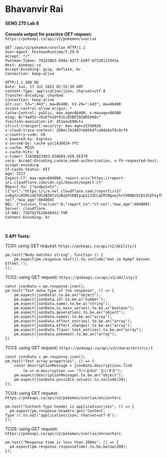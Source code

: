 # Bhavanvir Rai
#### SENG 275 Lab 8

**Console output for practice GET request:** `https://pokeapi.co/api/v2/pokemon/snorlax`
```
GET /api/v2/pokemon/snorlax HTTP/1.1
User-Agent: PostmanRuntime/7.29.0
Accept: */*
Postman-Token: 79243863-948a-4377-b30f-67520111941a
Host: pokeapi.co
Accept-Encoding: gzip, deflate, br
Connection: keep-alive
 
HTTP/1.1 200 OK
Date: Sun, 17 Jul 2022 02:55:30 GMT
Content-Type: application/json; charset=utf-8
Transfer-Encoding: chunked
Connection: keep-alive
alt-svc: h3=":443"; ma=86400, h3-29=":443"; ma=86400
access-control-allow-origin: *
Cache-Control: public, max-age=86400, s-maxage=86400
etag: W/"4a052-cRsK7VsOY9lEz85BPZ9ZAR5hK0s"
function-execution-id: 451envb90ctx
strict-transport-security: max-age=31556926
x-cloud-trace-context: 208ec741607cb03bdfca0de5ef8c9cf4
x-country-code: CA
x-powered-by: Express
x-served-by: cache-yyc1430034-YYC
x-cache: MISS
x-cache-hits: 0
x-timer: S1658023403.658889,VS0,VE379
vary: Accept-Encoding,cookie,need-authorization, x-fh-requested-host, accept-encoding
CF-Cache-Status: HIT
Age: 3127
Expect-CT: max-age=604800, report-uri="https://report-uri.cloudflare.com/cdn-cgi/beacon/expect-ct"
Report-To: {"endpoints":[{"url":"https:\/\/a.nel.cloudflare.com\/report\/v3?s=KgtLLH5Ms1XbTO%2BZHtz%2BzphtKBIyup1i33CLqCM7AgxwjhrCVN9DnSC613%2FoyfQ1gVai5MvK%2B6%2Fn5Nkmt6ETe7vt2PiLVPmuiIMw4dEHjyMesxRX3xnfPqH3mCqj"}],"group":"cf-nel","max_age":604800}
NEL: {"success_fraction":0,"report_to":"cf-nel","max_age":604800}
Server: cloudflare
CF-RAY: 72bfb2f6186d8431-YVR
Content-Encoding: br
```
<br>

**5 API Tests:**

TC01: using GET request: `https://pokeapi.co/api/v2/ability/1`
```
pm.test("Body matches string", function () {
    pm.expect(pm.response.text()).to.include("Hat im Kampf keinen Effekt.");
});
```
TC02: using GET request: `https://pokeapi.co/api/v2/ability/1`
```
const jsonData = pm.response.json();
pm.test("Test data type of the response", () => {
    pm.expect(jsonData).to.be.an("object");
    pm.expect(jsonData.id).to.be.a("number");
    pm.expect(jsonData.name).to.be.a("string");
    pm.expect(jsonData.is_main_series).to.be.a("boolean");
    pm.expect(jsonData.generation).to.be.an("object");
    pm.expect(jsonData.names).to.be.an("array");
    pm.expect(jsonData.effect_entries).to.be.an("array");
    pm.expect(jsonData.effect_changes).to.be.an("array");
    pm.expect(jsonData.flavor_text_entries).to.be.an("array");
    pm.expect(jsonData.pokemon).to.be.an("array");
})
```

TC03: using GET request: `https://pokeapi.co/api/v2/characteristic/1`
```
const jsonData = pm.response.json();
pm.test("Test array properties", () => {
    const descriptionMessage = jsonData.descriptions.find
        (m => m.description === "たべるのが　だいすき");
    pm.expect(descriptionMessage).to.be.an("object");
    pm.expect(jsonData.possible_values).to.include(20);
});
```

TC04: using GET request: `https://pokeapi.co/api/v2/pokemon/snorlax/encounters`
```
pm.test("Content-Type header is application/json", () => {
  pm.expect(pm.response.headers.get('Content-Type')).to.eql('application/json; charset=utf-8');
});
```

TC05: using GET request: `https://pokeapi.co/api/v2/pokemon/snorlax/encounters`
```
pm.test("Response time is less than 200ms", () => {
  pm.expect(pm.response.responseTime).to.be.below(200);
});
```
